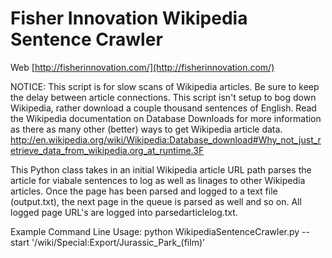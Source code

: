 Fisher Innovation Wikipedia Sentence Crawler
=============
Web [http://fisherinnovation.com/](http://fisherinnovation.com/)

NOTICE: This script is for slow scans of Wikipedia articles. Be sure to keep the delay between article connections. This script isn't setup to bog down Wikipedia, rather download a couple thousand sentences of English. Read the Wikipedia documentation on Database Downloads for more information as there as many other (better) ways to get Wikipedia article data. http://en.wikipedia.org/wiki/Wikipedia:Database_download#Why_not_just_retrieve_data_from_wikipedia.org_at_runtime.3F


This Python class takes in an initial Wikipedia article URL path parses the article for viabale sentences to log as well as linages to other Wikipedia articles. Once the page has been parsed and logged to a text file (output.txt), the next page in the queue is parsed as well and so on. All logged page URL's are logged into parsedarticlelog.txt.

Example Command Line Usage: python WikipediaSentenceCrawler.py --start '/wiki/Special:Export/Jurassic_Park_(film)'
